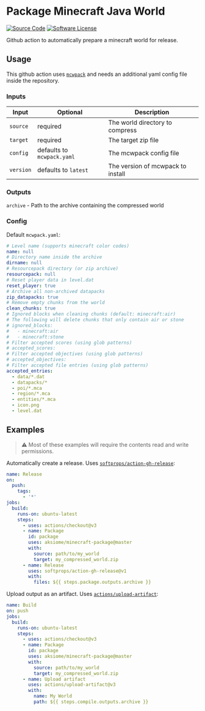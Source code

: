 # Package Minecraft Java World

[![Source Code](https://img.shields.io/badge/source-aksiome/minecraft--package-4078C0.svg?style=flat-square&labelColor=555555&logo=github)](https://github.com/aksiome/minecraft-package)
[![Software License](https://img.shields.io/github/license/aksiome/minecraft-package?style=flat-square)](https://github.com/aksiome/minecraft-package/blob/master/LICENSE)

Github action to automatically prepare a minecraft world for release.

## Usage
This github action uses [`mcwpack`](https://github.com/aksiome/mcwpack) and needs an additional yaml config file inside the repository.

### Inputs

| Input     | Optional                   | Description                       |
| --------- | -------------------------- | --------------------------------- |
| `source`  | required                   | The world directory to compress   |
| `target`  | required                   | The target zip file               |
| `config`  | defaults to `mcwpack.yaml` | The mcwpack config file           |
| `version` | defaults to `latest`       | The version of mcwpack to install |

### Outputs
`archive` - Path to the archive containing the compressed world

### Config

Default `mcwpack.yaml`:

```yaml
# Level name (supports minecraft color codes)
name: null
# Directory name inside the archive
dirname: null
# Resourcepack directory (or zip archive)
resourcepack: null
# Reset player data in level.dat
reset_player: true
# Archive all non-archived datapacks
zip_datapacks: true
# Remove empty chunks from the world
clean_chunks: true
# Ignored blocks when cleaning chunks (default: minecraft:air)
# The following will delete chunks that only contain air or stone
# ignored_blocks:
#   - minecraft:air
#   - minecraft:stone
# Filter accepted scores (using glob patterns)
# accepted_scores:
# Filter accepted objectives (using glob patterns)
# accepted_objectives:
# Filter accepted file entries (using glob patterns)
accepted_entries:
  - data/*.dat
  - datapacks/*
  - poi/*.mca
  - region/*.mca
  - entities/*.mca
  - icon.png
  - level.dat
```

## Examples
> ⚠️ Most of these examples will require the contents read and write permissions.


Automatically create a release. Uses [`softprops/action-gh-release`](https://github.com/softprops/action-gh-release):
```yml
name: Release
on:
  push:
    tags:
      - '*'
jobs:
  build:
    runs-on: ubuntu-latest
    steps:
      - uses: actions/checkout@v3
      - name: Package
        id: package
        uses: aksiome/minecraft-package@master
        with:
          source: path/to/my_world
          target: my_compressed_world.zip
      - name: Release
        uses: softprops/action-gh-release@v1
        with:
          files: ${{ steps.package.outputs.archive }}
```

Upload output as an artifact. Uses [`actions/upload-artifact`](https://github.com/actions/upload-artifact):
```yml
name: Build
on: push
jobs:
  build:
    runs-on: ubuntu-latest
    steps:
      - uses: actions/checkout@v3
      - name: Package
        id: package
        uses: aksiome/minecraft-package@master
        with:
          source: path/to/my_world
          target: my_compressed_world.zip
      - name: Upload artifact
        uses: actions/upload-artifact@v3
        with:
          name: My World
          path: ${{ steps.compile.outputs.archive }}
```
